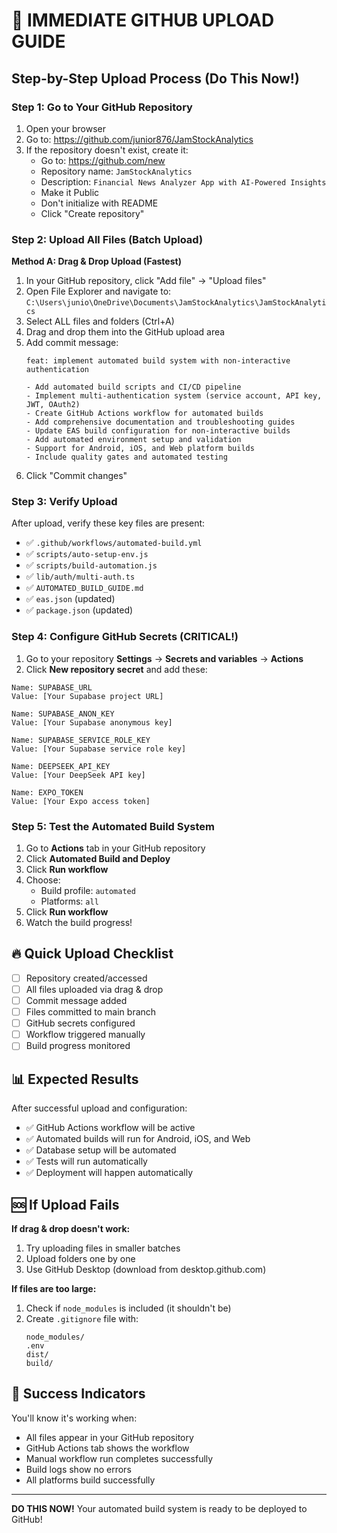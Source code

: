 # 🚀 IMMEDIATE GITHUB UPLOAD GUIDE

## Step-by-Step Upload Process (Do This Now!)

### Step 1: Go to Your GitHub Repository
1. Open your browser
2. Go to: https://github.com/junior876/JamStockAnalytics
3. If the repository doesn't exist, create it:
   - Go to: https://github.com/new
   - Repository name: `JamStockAnalytics`
   - Description: `Financial News Analyzer App with AI-Powered Insights`
   - Make it Public
   - Don't initialize with README
   - Click "Create repository"

### Step 2: Upload All Files (Batch Upload)

**Method A: Drag & Drop Upload (Fastest)**
1. In your GitHub repository, click "Add file" → "Upload files"
2. Open File Explorer and navigate to: `C:\Users\junio\OneDrive\Documents\JamStockAnalytics\JamStockAnalytics`
3. Select ALL files and folders (Ctrl+A)
4. Drag and drop them into the GitHub upload area
5. Add commit message:
   ```
   feat: implement automated build system with non-interactive authentication
   
   - Add automated build scripts and CI/CD pipeline
   - Implement multi-authentication system (service account, API key, JWT, OAuth2)
   - Create GitHub Actions workflow for automated builds
   - Add comprehensive documentation and troubleshooting guides
   - Update EAS build configuration for non-interactive builds
   - Add automated environment setup and validation
   - Support for Android, iOS, and Web platform builds
   - Include quality gates and automated testing
   ```
6. Click "Commit changes"

### Step 3: Verify Upload
After upload, verify these key files are present:
- ✅ `.github/workflows/automated-build.yml`
- ✅ `scripts/auto-setup-env.js`
- ✅ `scripts/build-automation.js`
- ✅ `lib/auth/multi-auth.ts`
- ✅ `AUTOMATED_BUILD_GUIDE.md`
- ✅ `eas.json` (updated)
- ✅ `package.json` (updated)

### Step 4: Configure GitHub Secrets (CRITICAL!)

1. Go to your repository **Settings** → **Secrets and variables** → **Actions**
2. Click **New repository secret** and add these:

```
Name: SUPABASE_URL
Value: [Your Supabase project URL]

Name: SUPABASE_ANON_KEY  
Value: [Your Supabase anonymous key]

Name: SUPABASE_SERVICE_ROLE_KEY
Value: [Your Supabase service role key]

Name: DEEPSEEK_API_KEY
Value: [Your DeepSeek API key]

Name: EXPO_TOKEN
Value: [Your Expo access token]
```

### Step 5: Test the Automated Build System

1. Go to **Actions** tab in your GitHub repository
2. Click **Automated Build and Deploy**
3. Click **Run workflow**
4. Choose:
   - Build profile: `automated`
   - Platforms: `all`
5. Click **Run workflow**
6. Watch the build progress!

## 🔥 Quick Upload Checklist

- [ ] Repository created/accessed
- [ ] All files uploaded via drag & drop
- [ ] Commit message added
- [ ] Files committed to main branch
- [ ] GitHub secrets configured
- [ ] Workflow triggered manually
- [ ] Build progress monitored

## 📊 Expected Results

After successful upload and configuration:
- ✅ GitHub Actions workflow will be active
- ✅ Automated builds will run for Android, iOS, and Web
- ✅ Database setup will be automated
- ✅ Tests will run automatically
- ✅ Deployment will happen automatically

## 🆘 If Upload Fails

**If drag & drop doesn't work:**
1. Try uploading files in smaller batches
2. Upload folders one by one
3. Use GitHub Desktop (download from desktop.github.com)

**If files are too large:**
1. Check if `node_modules` is included (it shouldn't be)
2. Create `.gitignore` file with:
   ```
   node_modules/
   .env
   dist/
   build/
   ```

## 🎯 Success Indicators

You'll know it's working when:
- All files appear in your GitHub repository
- GitHub Actions tab shows the workflow
- Manual workflow run completes successfully
- Build logs show no errors
- All platforms build successfully

---

**DO THIS NOW!** Your automated build system is ready to be deployed to GitHub!
